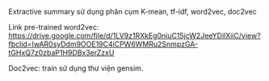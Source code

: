 Extractive summary sử dụng phân cụm K-mean, tf-idf, word2vec, doc2vec

Link pre-trained word2vec: https://drive.google.com/file/d/1LV9z1RXkEg0niuC15jcW2JeeYDilXiiC/view?fbclid=IwAR0syDdm9OOE19C4iCPW6WMRu2SnmpzGA-tGHxQ7z0zbaP1H9DBx3erZzxU

Doc2vec: train sử dụng thư viện gensim.
